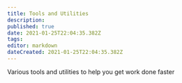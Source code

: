 ```yaml
---
title: Tools and Utilities
description: 
published: true
date: 2021-01-25T22:04:35.382Z
tags: 
editor: markdown
dateCreated: 2021-01-25T22:04:35.382Z
---
```


Various tools and utilities to help you get work done faster